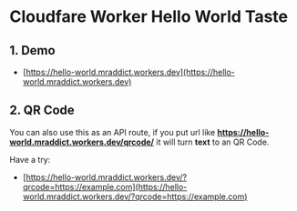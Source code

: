 # Cloudfare Worker Hello World Taste

## 1. Demo

- [https://hello-world.mraddict.workers.dev](https://hello-world.mraddict.workers.dev)

## 2. QR Code

You can also use this as an API route, if you put url like **https://hello-world.mraddict.workers.dev/qrcode/<text>** it will turn **text** to an QR Code.

Have a try:

- [https://hello-world.mraddict.workers.dev/?qrcode=https://example.com](https://hello-world.mraddict.workers.dev/?qrcode=https://example.com)
